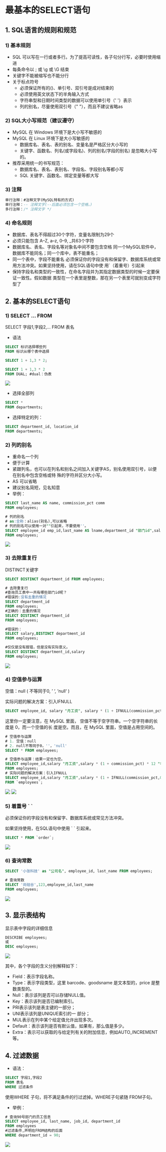 # 最基本的SELECT语句

## 1. SQL语言的规则和规范

### 1) 基本规则

* SQL 可以写在一行或者多行。为了提高可读性，各子句分行写，必要时使用缩进 
* 每条命令以 ; 或 \g 或 \G 结束 
* 关键字不能被缩写也不能分行 
* 关于标点符号 
  * 必须保证所有的()、单引号、双引号是成对结束的 
  * 必须使用英文状态下的半角输入方式 
  * 字符串型和日期时间类型的数据可以使用单引号（' '）表示 
  * 列的别名，尽量使用双引号（" "），而且不建议省略as

### 2) SQL大小写规范（建议遵守）

* MySQL 在 Windows 环境下是大小写不敏感的 
* MySQL 在 Linux 环境下是大小写敏感的 
  * 数据库名、表名、表的别名、变量名是严格区分大小写的 
  * 关键字、函数名、列名(或字段名)、列的别名(字段的别名) 是忽略大小写的。 
* 推荐采用统一的书写规范： 
  * 数据库名、表名、表别名、字段名、字段别名等都小写 
  * SQL 关键字、函数名、绑定变量等都大写

### 3) 注释

```sql
单行注释：#注释文字(MySQL特有的方式)
单行注释：-- 注释文字(--后面必须包含一个空格。)
多行注释：/* 注释文字 */
```

### 4) 命名规则

* 数据库、表名不得超过30个字符，变量名限制为29个 
* 必须只能包含 A–Z, a–z, 0–9, _共63个字符 
* 数据库名、表名、字段名等对象名中间不要包含空格 同一个MySQL软件中，数据库不能同名；同一个库中，表不能重名；
* 同一个表中，字段不能重名 必须保证你的字段没有和保留字、数据库系统或常用方法冲突。如果坚持使用，请在SQL语句中使 用`（着重号）引起来 
* 保持字段名和类型的一致性，在命名字段并为其指定数据类型的时候一定要保证一致性。假如数据 类型在一个表里是整数，那在另一个表里可就别变成字符型了

## 2. 基本的SELECT语句

### 1) SELECT ... FROM

SELECT 字段1,字段2,... FROM 表名 

* 语法

```sql
SELECT 标识选择哪些列
FROM 标识从哪个表中选择
```

```sql
SELECT 1 + 1,3 * 2;

SELECT 1 + 1,3 * 2
FROM DUAL; #dual：伪表
```
![](https://raw.githubusercontent.com/Swiftie13st/Figurebed/main/img/202207151424272.png)

* 选择全部列

```sql
SELECT *
FROM departments;
```

* 选择特定的列：

```sql
SELECT department_id, location_id
FROM departments;
```

### 2) 列的别名

* 重命名一个列 
* 便于计算 
* 紧跟列名，也可以在列名和别名之间加入关键字AS，别名使用双引号，以便在别名中包含空格或特 殊的字符并区分大小写。 
* AS 可以省略 
* 建议别名简短，见名知意 
* 举例：

```sql
SELECT last_name AS name, commission_pct comm
FROM employees;
```

```sql
# 列的别名
# as:全称：alias(别名),可以省略
# 列的别名可以使用一对""引起来，不要使用''。
SELECT employee_id emp_id,last_name AS lname,department_id "部门id",salary * 12 AS "annual sal"
FROM employees;
```
![](https://raw.githubusercontent.com/Swiftie13st/Figurebed/main/img/202207211023194.png)
### 3) 去除重复行

DISTINCT关键字

```sql
SELECT DISTINCT department_id FROM employees;
```

```sql
# 去除重复行
#查询员工表中一共有哪些部门id呢？
#错误的:没有去重的情况
SELECT department_id
FROM employees;
#正确的：去重的情况
SELECT DISTINCT department_id
FROM employees;

#错误的：
SELECT salary,DISTINCT department_id
FROM employees;

#仅仅是没有报错，但是没有实际意义。
SELECT DISTINCT department_id,salary
FROM employees;
```
![](https://raw.githubusercontent.com/Swiftie13st/Figurebed/main/img/202207211025330.png)

### 4) 空值参与运算

空值：null ( 不等同于0, ’ ‘, ’null‘ )

实际问题的解决方案：引入IFNULL

```sql
SELECT employee_id, salary "月工资", salary * (1 + IFNULL(commission_pct, 0)) * 12 "年工资" FROM employees;
```

这里你一定要注意，在 MySQL 里面， 空值不等于空字符串。一个空字符串的长度是 0，而一个空值的长 度是空。而且，在 MySQL 里面，空值是占用空间的。
```sql
# 空值参与运算
# 1. 空值：null
# 2. null不等同于0，''，'null'
SELECT * FROM employees;

# 空值参与运算：结果一定也为空。
SELECT employee_id,salary "月工资",salary * (1 + commission_pct) * 12 "年工资",commission_pct
FROM employees;
# 实际问题的解决方案：引入IFNULL
SELECT employee_id,salary "月工资",salary * (1 + IFNULL(commission_pct,0)) * 12 "年工资",commission_pct
FROM `employees`;
```

![](https://raw.githubusercontent.com/Swiftie13st/Figurebed/main/img/202207211027733.png)
![](https://raw.githubusercontent.com/Swiftie13st/Figurebed/main/img/202207211029852.png)
### 5) 着重号 \` \`

必须保证你的字段没有和保留字、数据库系统或常见方法冲突。

如果坚持使用，在SQL语句中使用 \` \` 引起来。

```sql
SELECT * FROM `order`;
```
![](https://raw.githubusercontent.com/Swiftie13st/Figurebed/main/img/202207211039678.png)
### 6) 查询常数

```sql
SELECT '小张科技' as "公司名", employee_id, last_name FROM employees;
```

```sql
# 查询常数
SELECT '尚硅谷',123,employee_id,last_name
FROM employees;
```
![](https://raw.githubusercontent.com/Swiftie13st/Figurebed/main/img/202207211040611.png)
## 3. 显示表结构

显示表中字段的详细信息

```sql
DESCRIBE employees;
或
DESC employees;
```

![](https://raw.githubusercontent.com/Swiftie13st/Figurebed/main/img/202207151519864.png)

其中，各个字段的含义分别解释如下： 

* Field：表示字段名称。 
* Type：表示字段类型，这里 barcode、goodsname 是文本型的，price 是整数类型的。 
* Null：表示该列是否可以存储NULL值。 
* Key：表示该列是否已编制索引。
* PRI表示该列是表主键的一部分；
* UNI表示该列是UNIQUE索引的一 部分；
* MUL表示在列中某个给定值允许出现多次。 
* Default：表示该列是否有默认值，如果有，那么值是多少。 
* Extra：表示可以获取的与给定列有关的附加信息，例如AUTO_INCREMENT等。

## 4. 过滤数据

* 语法：

```sql
SELECT 字段1,字段2
FROM 表名
WHERE 过滤条件
```

使用WHERE 子句，将不满足条件的行过滤掉。WHERE子句紧随 FROM子句。

* 举例：

```sql
# 查询90号部门的员工信息
SELECT employee_id, last_name, job_id, department_id
FROM employees
#过滤条件,声明在FROM结构的后面
WHERE department_id = 90;
```
![](https://raw.githubusercontent.com/Swiftie13st/Figurebed/main/img/202207211044560.png)